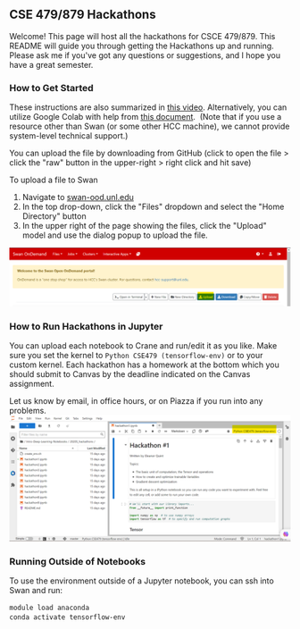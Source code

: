 ## CSE 479/879 Hackathons

Welcome! This page will host all the hackathons for CSCE 479/879. This README will guide you through getting the Hackathons up and running. Please ask me if you've got any questions or suggestions, and I hope you have a great semester.

### How to Get Started

These instructions are also summarized in [this video](https://github.com/sscott-cse/Intro-Deep-Learning-Notebooks/raw/master/CSCE-479-879/Get-started-with-hackathon-notebook.mp4).  Alternatively, you can utilize Google Colab with help from [this document](https://github.com/sscott-cse/Intro-Deep-Learning-Notebooks/blob/master/CSCE-479-879/using-colab.pdf).  (Note that if you use a resource other than Swan (or some other HCC machine), we cannot provide system-level technical support.)

You can upload the file by downloading from GitHub (click to open the file > click the "raw" button in the upper-right > right click and hit save)

To upload a file to Swan
1. Navigate to [swan-ood.unl.edu](https://swan-ood.unl.edu/)
2. In the top drop-down, click the "Files" dropdown and select the "Home Directory" button
3. In the upper right of the page showing the files, click the "Upload" model and use the dialog popup to upload the file.

![Upload Button.png](https://github.com/sscott-cse/Intro-Deep-Learning-Notebooks/blob/d0d364b7072c87487e4014a021a81dfa89c4f81c/2020S_hackathons/Upload%20Button.png)

### How to Run Hackathons in Jupyter

You can upload each notebook to Crane and run/edit it as you like. Make sure you set the kernel to `Python CSE479 (tensorflow-env)` or to your custom kernel. Each hackathon has a homework at the bottom which you should submit to Canvas by the deadline indicated on the Canvas assignment.

Let us know by email, in office hours, or on Piazza if you run into any problems.
![Jupyter Kernel.png](https://github.com/sscott-cse/Intro-Deep-Learning-Notebooks/blob/2774700687fd405c6ddc10dc81cf9c6e3626f912/2020S_hackathons/Jupyter%20Kernel.png)

### Running Outside of Notebooks
To use the environment outside of a Jupyter notebook, you can ssh into Swan and run:
```bash
module load anaconda
conda activate tensorflow-env
```
